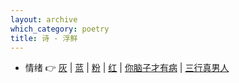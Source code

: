 ```yaml
---
layout: archive
which_category: poetry
title: 诗 - 浮鲜
---
```


- 情绪 👉 [灰](/poetry/gloom) \| [蓝](/poetry/blue) \| [粉](/poetry/pink) \| [红](/poetry/blood) \| [你脑子才有病](/poetry/freak) \| [三行真男人](/poetry/fragments)
